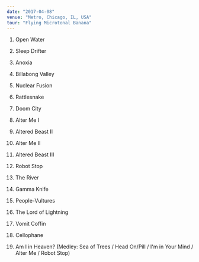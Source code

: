 ```yaml
---
date: "2017-04-08"
venue: "Metro, Chicago, IL, USA"
tour: "Flying Microtonal Banana"
---
```



 1. Open Water

 2. Sleep Drifter

 3. Anoxia

 4. Billabong Valley

 5. Nuclear Fusion

 6. Rattlesnake

 7. Doom City

 8. Alter Me I

 9. Altered Beast II

10. Alter Me II

11. Altered Beast III

12. Robot Stop

13. The River

14. Gamma Knife

15. People-Vultures

16. The Lord of Lightning

17. Vomit Coffin

18. Cellophane

19. Am I in Heaven?
    (Medley: Sea of Trees / Head On/Pill / I'm in Your Mind / Alter Me
    / Robot Stop)


